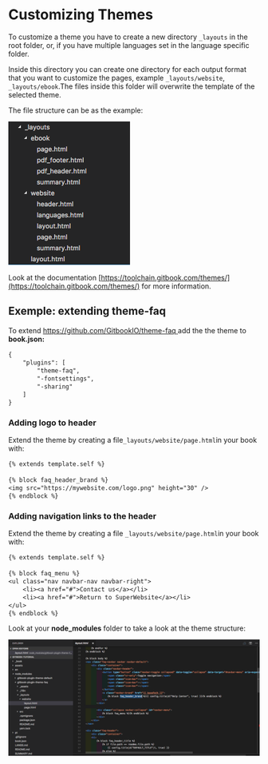 # Customizing Themes

To customize a theme you have to create a new directory `_layouts` in the root folder, or, if you have multiple languages set in the language specific folder.

Inside this directory you can create one directory for each output format that you want to customize the pages, example `_layouts/website`, `_layouts/ebook`.The files inside this folder will overwrite the template of the selected theme.

The file structure can be as the example:

![](../assets/layouts-files.png)



Look at the documentation [https://toolchain.gitbook.com/themes/](https://toolchain.gitbook.com/themes/) for more information.

## Exemple: extending theme-faq

To extend [https://github.com/GitbookIO/theme-faq ](https://github.com/GitbookIO/theme-faq)add the the theme to **book.json:**

```
{
    "plugins": [
        "theme-faq",
        "-fontsettings",
        "-sharing"
    ]
}
```

### Adding logo to header

Extend the theme by creating a file`_layouts/website/page.html`in your book with:

```
{% extends template.self %}

{% block faq_header_brand %}
<img src="https://mywebsite.com/logo.png" height="30" />
{% endblock %}
```

### Adding navigation links to the header

Extend the theme by creating a file `_layouts/website/page.html`in your book with:

```
{% extends template.self %}

{% block faq_menu %}
<ul class="nav navbar-nav navbar-right">
    <li><a href="#">Contact us</a></li>
    <li><a href="#">Return to SuperWebsite</a></li>
</ul>
{% endblock %}
```

Look at your **node\_modules** folder to take a look at the theme structure:

![](../assets/theme-imported-structure.png)

